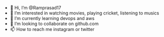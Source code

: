 - 👋 Hi, I’m @Ramprasad17
- 👀 I’m interested in watching movies, playing cricket, listening to musics
- 🌱 I’m currently learning devops and aws
- 💞️ I’m looking to collaborate on github.com
- 📫 How to reach me instagram or twitter

<!---
Ramprasad17/Ramprasad17 is a ✨ special ✨ repository because its `README.md` (this file) appears on your GitHub profile.
You can click the Preview link to take a look at your changes.
--->
